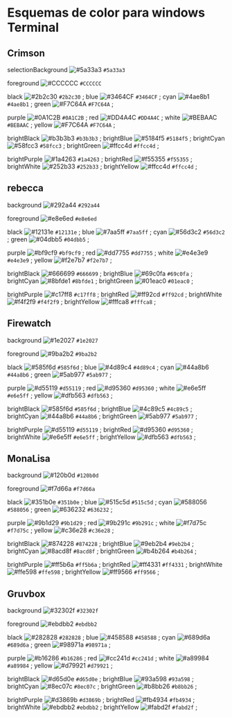 # Esquemas de color para windows Terminal


## Crimson


selectionBackground ![#5a33a3](https://via.placeholder.com/15/5a33a3/000000?text=+) `#5a33a3`


foreground ![#CCCCCC](https://via.placeholder.com/15/CCCCCC/000000?text=+) `#CCCCCC`

black ![#2b2c30](https://via.placeholder.com/15/2b2c30/000000?text=+) `#2b2c30` ;
blue ![#3464CF](https://via.placeholder.com/15/3464CF/000000?text=+) `#3464CF` ;
cyan ![#4ae8b1](https://via.placeholder.com/15/4ae8b1/000000?text=+) `#4ae8b1` ;
green ![#F7C64A](https://via.placeholder.com/15/F7C64A/000000?text=+) `#F7C64A` ;

purple ![#0A1C2B](https://via.placeholder.com/15/0A1C2B/000000?text=+) `#0A1C2B` ;
red ![#DD4A4C](https://via.placeholder.com/15/DD4A4C/000000?text=+) `#DD4A4C` ;
white ![#BEBAAC](https://via.placeholder.com/15/BEBAAC/000000?text=+) `#BEBAAC` ;
yellow ![#F7C64A](https://via.placeholder.com/15/F7C64A/000000?text=+) `#F7C64A` ;

brightBlack ![#b3b3b3](https://via.placeholder.com/15/b3b3b3/000000?text=+) `#b3b3b3` ;
brightBlue ![#5184f5](https://via.placeholder.com/15/5184f5/000000?text=+) `#5184f5` ;
brightCyan ![#58fcc3](https://via.placeholder.com/15/58fcc3/000000?text=+) `#58fcc3` ;
brightGreen ![#ffcc4d](https://via.placeholder.com/15/ffcc4d/000000?text=+) `#ffcc4d` ;

brightPurple ![#1a4263](https://via.placeholder.com/15/1a4263/000000?text=+) `#1a4263` ;
brightRed ![#f55355](https://via.placeholder.com/15/f55355/000000?text=+) `#f55355` ;
brightWhite ![#252b33](https://via.placeholder.com/15/252b33/000000?text=+) `#252b33` ;
brightYellow ![#ffcc4d](https://via.placeholder.com/15/ffcc4d/000000?text=+) `#ffcc4d` ;

## rebecca


background ![#292a44](https://via.placeholder.com/15/292a44/000000?text=+) `#292a44`


foreground ![#e8e6ed](https://via.placeholder.com/15/e8e6ed/000000?text=+) `#e8e6ed`

black ![#12131e](https://via.placeholder.com/15/12131e/000000?text=+) `#12131e` ;
blue ![#7aa5ff](https://via.placeholder.com/15/7aa5ff/000000?text=+) `#7aa5ff` ;
cyan ![#56d3c2](https://via.placeholder.com/15/56d3c2/000000?text=+) `#56d3c2` ;
green ![#04dbb5](https://via.placeholder.com/15/04dbb5/000000?text=+) `#04dbb5` ;

purple ![#bf9cf9](https://via.placeholder.com/15/bf9cf9/000000?text=+) `#bf9cf9` ;
red ![#dd7755](https://via.placeholder.com/15/dd7755/000000?text=+) `#dd7755` ;
white ![#e4e3e9](https://via.placeholder.com/15/e4e3e9/000000?text=+) `#e4e3e9` ;
yellow ![#f2e7b7](https://via.placeholder.com/15/f2e7b7/000000?text=+) `#f2e7b7` ;

brightBlack ![#666699](https://via.placeholder.com/15/666699/000000?text=+) `#666699` ;
brightBlue ![#69c0fa](https://via.placeholder.com/15/69c0fa/000000?text=+) `#69c0fa` ;
brightCyan ![#8bfde1](https://via.placeholder.com/15/8bfde1/000000?text=+) `#8bfde1` ;
brightGreen ![#01eac0](https://via.placeholder.com/15/01eac0/000000?text=+) `#01eac0` ;

brightPurple ![#c17ff8](https://via.placeholder.com/15/c17ff8/000000?text=+) `#c17ff8` ;
brightRed ![#ff92cd](https://via.placeholder.com/15/ff92cd/000000?text=+) `#ff92cd` ;
brightWhite ![#f4f2f9](https://via.placeholder.com/15/f4f2f9/000000?text=+) `#f4f2f9` ;
brightYellow ![#fffca8](https://via.placeholder.com/15/fffca8/000000?text=+) `#fffca8` ;

## Firewatch


background ![#1e2027](https://via.placeholder.com/15/1e2027/000000?text=+) `#1e2027`


foreground ![#9ba2b2](https://via.placeholder.com/15/9ba2b2/000000?text=+) `#9ba2b2`

black ![#585f6d](https://via.placeholder.com/15/585f6d/000000?text=+) `#585f6d` ;
blue ![#4d89c4](https://via.placeholder.com/15/4d89c4/000000?text=+) `#4d89c4` ;
cyan ![#44a8b6](https://via.placeholder.com/15/44a8b6/000000?text=+) `#44a8b6` ;
green ![#5ab977](https://via.placeholder.com/15/5ab977/000000?text=+) `#5ab977` ;

purple ![#d55119](https://via.placeholder.com/15/d55119/000000?text=+) `#d55119` ;
red ![#d95360](https://via.placeholder.com/15/d95360/000000?text=+) `#d95360` ;
white ![#e6e5ff](https://via.placeholder.com/15/e6e5ff/000000?text=+) `#e6e5ff` ;
yellow ![#dfb563](https://via.placeholder.com/15/dfb563/000000?text=+) `#dfb563` ;

brightBlack ![#585f6d](https://via.placeholder.com/15/585f6d/000000?text=+) `#585f6d` ;
brightBlue ![#4c89c5](https://via.placeholder.com/15/4c89c5/000000?text=+) `#4c89c5` ;
brightCyan ![#44a8b6](https://via.placeholder.com/15/44a8b6/000000?text=+) `#44a8b6` ;
brightGreen ![#5ab977](https://via.placeholder.com/15/5ab977/000000?text=+) `#5ab977` ;

brightPurple ![#d55119](https://via.placeholder.com/15/d55119/000000?text=+) `#d55119` ;
brightRed ![#d95360](https://via.placeholder.com/15/d95360/000000?text=+) `#d95360` ;
brightWhite ![#e6e5ff](https://via.placeholder.com/15/e6e5ff/000000?text=+) `#e6e5ff` ;
brightYellow ![#dfb563](https://via.placeholder.com/15/dfb563/000000?text=+) `#dfb563` ;

## MonaLisa


background ![#120b0d](https://via.placeholder.com/15/120b0d/000000?text=+) `#120b0d`


foreground ![#f7d66a](https://via.placeholder.com/15/f7d66a/000000?text=+) `#f7d66a`

black ![#351b0e](https://via.placeholder.com/15/351b0e/000000?text=+) `#351b0e` ;
blue ![#515c5d](https://via.placeholder.com/15/515c5d/000000?text=+) `#515c5d` ;
cyan ![#588056](https://via.placeholder.com/15/588056/000000?text=+) `#588056` ;
green ![#636232](https://via.placeholder.com/15/636232/000000?text=+) `#636232` ;

purple ![#9b1d29](https://via.placeholder.com/15/9b1d29/000000?text=+) `#9b1d29` ;
red ![#9b291c](https://via.placeholder.com/15/9b291c/000000?text=+) `#9b291c` ;
white ![#f7d75c](https://via.placeholder.com/15/f7d75c/000000?text=+) `#f7d75c` ;
yellow ![#c36e28](https://via.placeholder.com/15/c36e28/000000?text=+) `#c36e28` ;

brightBlack ![#874228](https://via.placeholder.com/15/874228/000000?text=+) `#874228` ;
brightBlue ![#9eb2b4](https://via.placeholder.com/15/9eb2b4/000000?text=+) `#9eb2b4` ;
brightCyan ![#8acd8f](https://via.placeholder.com/15/8acd8f/000000?text=+) `#8acd8f` ;
brightGreen ![#b4b264](https://via.placeholder.com/15/b4b264/000000?text=+) `#b4b264` ;

brightPurple ![#ff5b6a](https://via.placeholder.com/15/ff5b6a/000000?text=+) `#ff5b6a` ;
brightRed ![#ff4331](https://via.placeholder.com/15/ff4331/000000?text=+) `#ff4331` ;
brightWhite ![#ffe598](https://via.placeholder.com/15/ffe598/000000?text=+) `#ffe598` ;
brightYellow ![#ff9566](https://via.placeholder.com/15/ff9566/000000?text=+) `#ff9566` ;

## Gruvbox


background ![#32302f](https://via.placeholder.com/15/32302f/000000?text=+) `#32302f`


foreground ![#ebdbb2](https://via.placeholder.com/15/ebdbb2/000000?text=+) `#ebdbb2`

black ![#282828](https://via.placeholder.com/15/282828/000000?text=+) `#282828` ;
blue ![#458588](https://via.placeholder.com/15/458588/000000?text=+) `#458588` ;
cyan ![#689d6a](https://via.placeholder.com/15/689d6a/000000?text=+) `#689d6a` ;
green ![#98971a](https://via.placeholder.com/15/98971a/000000?text=+) `#98971a` ;

purple ![#b16286](https://via.placeholder.com/15/b16286/000000?text=+) `#b16286` ;
red ![#cc241d](https://via.placeholder.com/15/cc241d/000000?text=+) `#cc241d` ;
white ![#a89984](https://via.placeholder.com/15/a89984/000000?text=+) `#a89984` ;
yellow ![#d79921](https://via.placeholder.com/15/d79921/000000?text=+) `#d79921` ;

brightBlack ![#d65d0e](https://via.placeholder.com/15/d65d0e/000000?text=+) `#d65d0e` ;
brightBlue ![#93a598](https://via.placeholder.com/15/93a598/000000?text=+) `#93a598` ;
brightCyan ![#8ec07c](https://via.placeholder.com/15/8ec07c/000000?text=+) `#8ec07c` ;
brightGreen ![#b8bb26](https://via.placeholder.com/15/b8bb26/000000?text=+) `#b8bb26` ;

brightPurple ![#d3869b](https://via.placeholder.com/15/d3869b/000000?text=+) `#d3869b` ;
brightRed ![#fb4934](https://via.placeholder.com/15/fb4934/000000?text=+) `#fb4934` ;
brightWhite ![#ebdbb2](https://via.placeholder.com/15/ebdbb2/000000?text=+) `#ebdbb2` ;
brightYellow ![#fabd2f](https://via.placeholder.com/15/fabd2f/000000?text=+) `#fabd2f` ;
